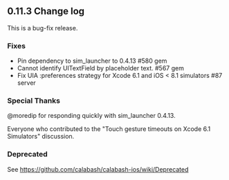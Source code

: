 ## 0.11.3 Change log

This is a bug-fix release.

### Fixes

* Pin dependency to sim_launcher to 0.4.13 #580 gem
* Cannot identify UITextField by placeholder text. #567 gem
* Fix UIA :preferences strategy for Xcode 6.1 and iOS < 8.1 simulators #87 server

### Special Thanks

@moredip for responding quickly with sim_launcher 0.4.13.

Everyone who contributed to the "Touch gesture timeouts on Xcode 6.1 Simulators" discussion.

### Deprecated

See https://github.com/calabash/calabash-ios/wiki/Deprecated
